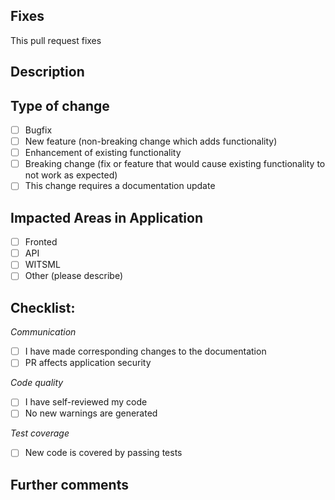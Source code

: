 
[//]: # (Request Template Witsml Explorer)

[//]: # (Thank you for contributing to WITSML Explorer! Before submitting this PR, please fill in the following template.)

## Fixes

[//]: # (Write the GitHub issue number starting with #, or, for Equinor only, the Jira issue number starting with WE-)

This pull request fixes 

## Description

[//]: # (Please include a written summary of the changes and which issue is fixed. List any dependencies that are required for this change._)



## Type of change

[//]: # (Mark any of the types of change that apply.)

* [ ] Bugfix
* [ ] New feature (non-breaking change which adds functionality)
* [ ] Enhancement of existing functionality
* [ ] Breaking change (fix or feature that would cause existing functionality to not work as expected)
* [ ] This change requires a documentation update

## Impacted Areas in Application

[//]: # (List general components of the application that this PR will affect)

* [ ] Fronted
* [ ] API
* [ ] WITSML
* [ ] Other (please describe)

## Checklist:

[//]: # (Please tick all the boxes or remove the ones that aren't needed and explain why)

*Communication*
* [ ] I have made corresponding changes to the documentation
* [ ] PR affects application security

*Code quality*
* [ ] I have self-reviewed my code
* [ ] No new warnings are generated

*Test coverage*
* [ ] New code is covered by passing tests

## Further comments

[//]: # (If this is a relatively large or complex change, kick off the discussion by explaining why you chose the solution you did and what alternatives you considered, etc...)


